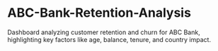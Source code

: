 # ABC-Bank-Retention-Analysis
Dashboard analyzing customer retention and churn for ABC Bank, highlighting key factors like age, balance, tenure, and country impact.

